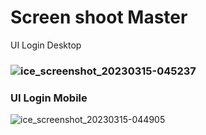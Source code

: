 # Screen shoot Master

UI Login Desktop
### ![ice_screenshot_20230315-045237](https://user-images.githubusercontent.com/127891037/225133652-ae717d70-8ac0-4669-ae69-aa288f18e96a.png)
### UI Login Mobile
![ice_screenshot_20230315-044905](https://user-images.githubusercontent.com/127891037/225132930-1d8153de-f81e-49f1-b4b8-aa96c5162fc2.png)

